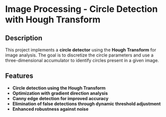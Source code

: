 # Image Processing - Circle Detection with Hough Transform

## Description
This project implements a **circle detector** using the **Hough Transform** for image analysis. The goal is to discretize the circle parameters and use a three-dimensional accumulator to identify circles present in a given image.

## Features
- **Circle detection using the Hough Transform**
- **Optimization with gradient direction analysis**
- **Canny edge detection for improved accuracy**
- **Elimination of false detections through dynamic threshold adjustment**
- **Enhanced robustness against noise**

